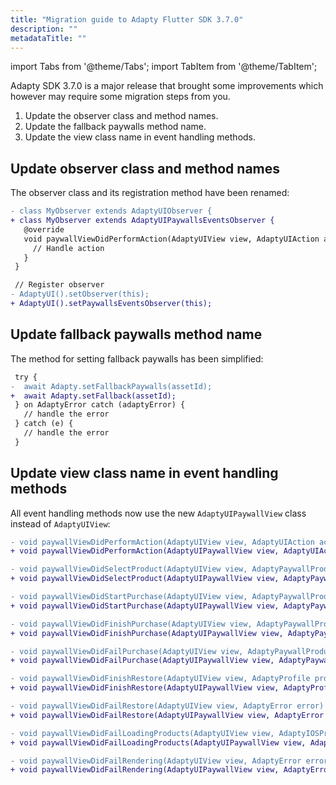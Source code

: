 ```yaml
---
title: "Migration guide to Adapty Flutter SDK 3.7.0"
description: ""
metadataTitle: ""
---
```


import Tabs from '@theme/Tabs';
import TabItem from '@theme/TabItem'; 

Adapty SDK 3.7.0 is a major release that brought some improvements which however may require some migration steps from you.

1. Update the observer class and method names.
2. Update the fallback paywalls method name.
3. Update the view class name in event handling methods.

## Update observer class and method names

The observer class and its registration method have been renamed:

```diff showLineNumbers
- class MyObserver extends AdaptyUIObserver {
+ class MyObserver extends AdaptyUIPaywallsEventsObserver {
   @override
   void paywallViewDidPerformAction(AdaptyUIView view, AdaptyUIAction action) {
     // Handle action
   }
 }

 // Register observer
- AdaptyUI().setObserver(this);
+ AdaptyUI().setPaywallsEventsObserver(this);
```

## Update fallback paywalls method name

The method for setting fallback paywalls has been simplified:

```diff showLineNumbers
 try {
-  await Adapty.setFallbackPaywalls(assetId);
+  await Adapty.setFallback(assetId);
 } on AdaptyError catch (adaptyError) {
   // handle the error
 } catch (e) {
   // handle the error
 }
```

## Update view class name in event handling methods

All event handling methods now use the new `AdaptyUIPaywallView` class instead of `AdaptyUIView`:

```diff showLineNumbers
- void paywallViewDidPerformAction(AdaptyUIView view, AdaptyUIAction action)
+ void paywallViewDidPerformAction(AdaptyUIPaywallView view, AdaptyUIAction action)

- void paywallViewDidSelectProduct(AdaptyUIView view, AdaptyPaywallProduct product)
+ void paywallViewDidSelectProduct(AdaptyUIPaywallView view, AdaptyPaywallProduct product)

- void paywallViewDidStartPurchase(AdaptyUIView view, AdaptyPaywallProduct product)
+ void paywallViewDidStartPurchase(AdaptyUIPaywallView view, AdaptyPaywallProduct product)

- void paywallViewDidFinishPurchase(AdaptyUIView view, AdaptyPaywallProduct product, AdaptyProfile profile)
+ void paywallViewDidFinishPurchase(AdaptyUIPaywallView view, AdaptyPaywallProduct product, AdaptyProfile profile)

- void paywallViewDidFailPurchase(AdaptyUIView view, AdaptyPaywallProduct product, AdaptyError error)
+ void paywallViewDidFailPurchase(AdaptyUIPaywallView view, AdaptyPaywallProduct product, AdaptyError error)

- void paywallViewDidFinishRestore(AdaptyUIView view, AdaptyProfile profile)
+ void paywallViewDidFinishRestore(AdaptyUIPaywallView view, AdaptyProfile profile)

- void paywallViewDidFailRestore(AdaptyUIView view, AdaptyError error)
+ void paywallViewDidFailRestore(AdaptyUIPaywallView view, AdaptyError error)

- void paywallViewDidFailLoadingProducts(AdaptyUIView view, AdaptyIOSProductsFetchPolicy? fetchPolicy, AdaptyError error)
+ void paywallViewDidFailLoadingProducts(AdaptyUIPaywallView view, AdaptyIOSProductsFetchPolicy? fetchPolicy, AdaptyError error)

- void paywallViewDidFailRendering(AdaptyUIView view, AdaptyError error)
+ void paywallViewDidFailRendering(AdaptyUIPaywallView view, AdaptyError error)
```
